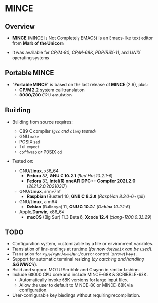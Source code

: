 # MINCE

## Overview

* **MINCE** (MINCE Is Not Completely EMACS) is an Emacs-like text editor from **Mark of the Unicorn**

* It was available for *CP/M-80*, *CP/M-68K*, *PDP/RSX-11*, and *UNIX* operating systems

## Portable MINCE

* "**Portable MINCE**" is based on the last release of **MINCE** (2.6), plus:
  * **CP/M 2.2** system call translation
  * **8080/Z80** CPU emulation

## Building

* Building from source requires:
  * C89 C compiler (*`gcc` and `clang` tested*)
  * GNU `make`
  * POSIX `sed`
  * Tcl `expect`
  * `coffwrap` *or* POSIX `od`

* Tested on:
  * GNU/**Linux**, x86\_64
    * **Fedora** 33, **GNU C 10.2.1** (*Red Hat 10.2.1-9*)
    * **Fedora** 33, **Intel(R) oneAPI DPC++ Compiler 2021.2.0** (*2021.2.0.20210317*)
  * GNU/**Linux**, armv7hf
    * **Raspbian** (Buster) 10, **GNU C 8.3.0** (*Raspbian 8.3.0-6+rpi1*)
  * GNU/**Linux**, arm64
    * **Debian** (Bullseye) 11, **GNU C 10.2.1** (*Debian 10.2.1-6*)
  * Apple/**Darwin**, x86\_64
    * **macOS** (Big Sur) 11.3 Beta 6, **Xcode 12.4** (*clang-1200.0.32.29*)

## TODO

* Configuration system, customizable by a file or environment variables.
* Translation of line-endings at runtime (*for now `dos2unix` can be used*).
* Translation for `PgUp`/`PgDn`/`Home`/`End`/cursor control (*arrow*) keys.
* Support for automatic terminal resizing (_by catching and handling **SIGWINCH**_).
* Build and support MOTU Scribble and Crayon in similar fashion.
* Include 68000 CPU core and include MINCE-68K & SCRIBBLE-68K.
  * Automatically invoke 68K versions for large input files.
  * Allow the user to default to MINCE-80 or MINCE-68K via configuration.
* User-configurable key bindings without requiring recompilation.
